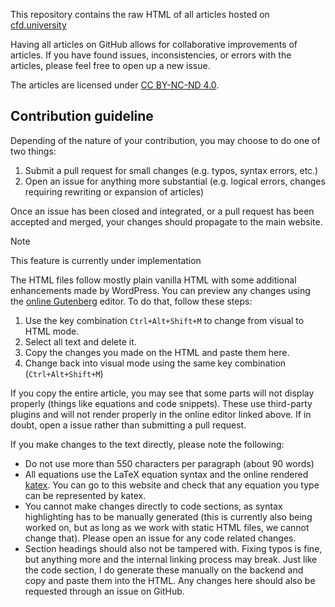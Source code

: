This repository contains the raw HTML of all articles hosted on [cfd.university](https://cfd.university/)

Having all articles on GitHub allows for collaborative improvements of articles. If you have found issues, inconsistencies, or errors with the articles, please feel free to open up a new issue.

The articles are licensed under [CC BY-NC-ND 4.0](https://creativecommons.org/licenses/by-nc-nd/4.0/).

## Contribution guideline

Depending of the nature of your contribution, you may choose to do one of two things:

1. Submit a pull request for small changes (e.g. typos, syntax errors, etc.)
2. Open an issue for anything more substantial (e.g. logical errors, changes requiring rewriting or expansion of articles)

Once an issue has been closed and integrated, or a pull request has been accepted and merged, your changes should propagate to the main website.

> [!NOTE]
> This feature is currently under implementation

The HTML files follow mostly plain vanilla HTML with some additional enhancements made by WordPress. You can preview any changes using the [online Gutenberg](https://wordpress.org/gutenberg/) editor. To do that, follow these steps:

1. Use the key combination ```Ctrl+Alt+Shift+M``` to change from visual to HTML mode.
2. Select all text and delete it.
3. Copy the changes you made on the HTML and paste them here.
4. Change back into visual mode using the same key combination (```Ctrl+Alt+Shift+M```)

If you copy the entire article, you may see that some parts will not display properly (things like equations and code snippets). These use third-party plugins and will not render properly in the online editor linked above. If in doubt, open a issue rather than submitting a pull request.

If you make changes to the text directly, please note the following:

- Do not use more than 550 characters per paragraph (about 90 words)
- All equations use the LaTeX equation syntax and the online rendered [katex](https://katex.org/). You can go to this website and check that any equation you type can be represented by katex.
- You cannot make changes directly to code sections, as syntax highlighting has to be manually generated (this is currently also being worked on, but as long as we work with static HTML files, we cannot change that). Please open an issue for any code related changes.
- Section headings should also not be tampered with. Fixing typos is fine, but anything more and the internal linking process may break. Just like the code section, I do generate these manually on the backend and copy and paste them into the HTML. Any changes here should also be requested through an issue on GitHub.



